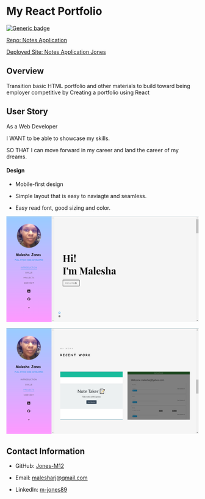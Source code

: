 # My React Portfolio

[![Generic badge](https://img.shields.io/badge/VERSION-1.1.0-BROWN.svg)](https://shields.io/)

[Repo: Notes Application](https://github.com/Jones-M12/Notes-Application-Jones)

[Deployed Site: Notes Application Jones](https://notes-application-jones.herokuapp.com/)

## Overview

Transition basic HTML portfolio and other materials to build toward being employer competitive by Creating a portfolio using React 

## User Story

As a Web Developer

I WANT to be able to showcase my skills.

SO THAT I can move forward in my career and land the career of my dreams.


#### Design

* Mobile-first design

* Simple layout that is easy to naviagte and seamless.

* Easy read font, good sizing and color.

![Portfolio](./careerfocus/public/images/reactportfolio.PNG)

![Portfolio Project](./careerfocus/public/images/port2.PNG)


## Contact Information

* GitHub: [Jones-M12](https://github.com/Jones-M12) 

* Email: malesharj@gmail.com 

* LinkedIn: [m-jones89](https://www.linkedin.com/in/m-jones8)

